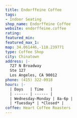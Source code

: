 ```yaml
---
title: Endorffeine Coffee
tags:
- Indoor Seating
shop_name: Endorffeine Coffee
website: endorffeine.coffee
rating:
featured_min:
featured_max_1:
map: 34.061446,-118.239771
type: Coffee Shop
city: Chinatown
address: |-
  727 N Broadway
  Ste 127
  Los Angeles, CA 90012
phone: (415) 322-0918
hours: |-
  | Days   | Time   |
  | ------ | ------ |
  | Wednesday-Monday | 8a-6p |
  | *Tuesday* | *Closed* |
coffee: Heart Coffee Roasters
---
```

